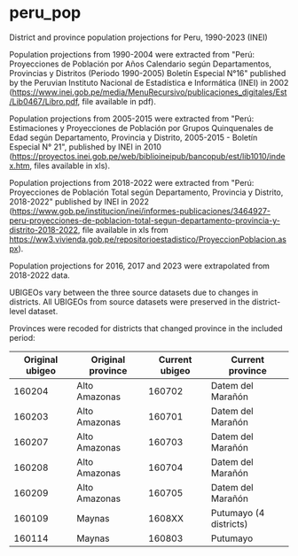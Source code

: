 # peru_pop
District and province population projections for Peru, 1990-2023 (INEI)

Population projections from 1990-2004 were extracted from "Perú: Proyecciones de Población por Años Calendario según Departamentos, Provincias y Distritos (Periodo 1990-2005) Boletín Especial N°16" published by the Peruvian Instituto Nacional de Estadística e Informática (INEI) in 2002 (https://www.inei.gob.pe/media/MenuRecursivo/publicaciones_digitales/Est/Lib0467/Libro.pdf, file available in pdf).

Population projections from 2005-2015 were extracted from "Perú: Estimaciones y Proyecciones de Población por Grupos Quinquenales de Edad según Departamento, Provincia y Distrito, 2005-2015 - Boletín Especial N° 21", published by INEI in 2010 (https://proyectos.inei.gob.pe/web/biblioineipub/bancopub/est/lib1010/index.htm, files available in xls).

Population projections from 2018-2022 were extracted from "Perú: Proyecciones de Población Total según Departamento, Provincia y Distrito, 2018-2022" published by INEI in 2022 (https://www.gob.pe/institucion/inei/informes-publicaciones/3464927-peru-proyecciones-de-poblacion-total-segun-departamento-provincia-y-distrito-2018-2022, file available in xls from https://ww3.vivienda.gob.pe/repositorioestadistico/ProyeccionPoblacion.aspx).

Population projections for 2016, 2017 and 2023 were extrapolated from 2018-2022 data.

UBIGEOs vary between the three source datasets due to changes in districts. All UBIGEOs from source datasets were preserved in the district-level dataset.

Provinces were recoded for districts that changed province in the included period:

| Original ubigeo  | Original province | Current ubigeo | Current province |
| ------------- | ------------- | ------------- | ------------- |
| 160204  | Alto Amazonas  | 160702  | Datem del Marañón  |
| 160203  | Alto Amazonas  | 160701  | Datem del Marañón  |
| 160207  | Alto Amazonas  | 160703  | Datem del Marañón  |
| 160208  | Alto Amazonas  | 160704  | Datem del Marañón  |
| 160209  | Alto Amazonas  | 160705  | Datem del Marañón  |
| 160109  | Maynas  | 1608XX  | Putumayo (4 districts) |
| 160114  | Maynas  | 160803  | Putumayo  |
